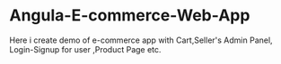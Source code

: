 # Angula-E-commerce-Web-App
Here i create demo of e-commerce app with Cart,Seller's Admin Panel, Login-Signup for user ,Product Page etc.

